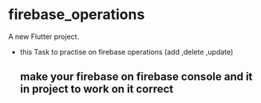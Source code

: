 # firebase_operations

A new Flutter project.

- this Task to practise on firebase operations (add ,delete ,update)
  ## make your firebase on firebase console and it in project to work on it correct
  
